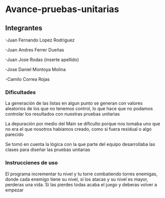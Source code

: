 # Avance-pruebas-unitarias

## Integrantes

-Juan Fernando Lopez Rodriguez

-Juan Andres Ferrer Dueñas

-Juan Jose Rodas (inserte apellido)

-Jose Daniel Montoya Molina

-Camilo Correa Rojas

### Dificultades

La generación de las listas en algun punto se generan con valores aleatorios de los que no tenemos control, lo que hace que no podamos controlar los resultados con nuestras pruebas unitarias

La depuración por medio del Main se dificulto porque nos tomaba uno que no era el que nosotros habiamos creado, como si fuera residual o algo parecido

Se tomó en cuenta la lógica con la que parte del equipo desarrollaba las clases para diseñar las pruebas unitarias 

### Instrucciones de uso

El programa incrementar tu nivel y tu torre combatiendo torres enemigas, donde cada enemigo tiene su nivel, si los atacas y su nivel es mayor, perderas una vida. Si las pierdes todas acaba el juego y deberas volver a empezar
